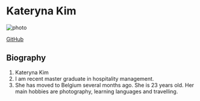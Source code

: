 # Kateryna Kim

![photo](https://avatars1.githubusercontent.com/u/63308447?s=400&u=dbbfae3baf8d0093d7967051d9809b29aee79a5b&v=4)

[GitHub](https://github.com/katerynakim/)

## Biography

1. Kateryna Kim
2. I am recent master graduate in hospitality management.
3. She has moved to Belgium several months ago. She is 23 years old. Her main hobbies are photography, learning languages and travelling.
